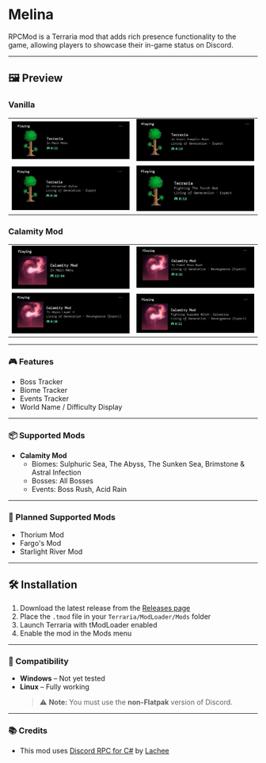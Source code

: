 # Melina

RPCMod is a Terraria mod that adds rich presence functionality to the game, allowing players to showcase their in-game status on Discord.

---

## 🖼️ Preview

<h3>Vanilla</h3>

<table>
  <tr>
    <td><img src="images/vanilla-main.jpg" alt="Vanilla Main Menu" width="400"/></td>
    <td><img src="images/vanilla-event.jpg" alt="Vanilla Event" width="400"/></td>
  </tr>
  <tr>
    <td><img src="images/vanilla-ingame.jpg" alt="Vanilla In-Game" width="400"/></td>
    <td><img src="images/vanilla-boss.jpg" alt="Vanilla Boss" width="400"/></td>
  </tr>
</table>

<h3>Calamity Mod </h3>

<table>
  <tr>
    <td><img src="images/calamity-main.jpg" alt="Calamity Main Menu" width="400"/></td>
    <td><img src="images/calamity-event.jpg" alt="Calamity Event" width="400"/></td>
  </tr>
  <tr>
    <td><img src="images/calamity-biome.jpg" alt="Calamity Biome" width="400"/></td>
    <td><img src="images/calamity-boss.jpg" alt="Calamity Boss" width="400"/></td>
  </tr>
</table>

---

### 🎮 Features
- Boss Tracker  
- Biome Tracker  
- Events Tracker  
- World Name / Difficulty Display  

---

### 📦 Supported Mods
- **Calamity Mod**
  + Biomes: Sulphuric Sea, The Abyss, The Sunken Sea, Brimstone & Astral Infection  
  + Bosses: All Bosses  
  + Events: Boss Rush, Acid Rain  

---

### 🔮 Planned Supported Mods
- Thorium Mod  
- Fargo's Mod  
- Starlight River Mod  

---

## 🛠 Installation

1. Download the latest release from the [Releases page](https://github.com/0xsh1n/Melina/releases)  
2. Place the `.tmod` file in your `Terraria/ModLoader/Mods` folder  
3. Launch Terraria with tModLoader enabled  
4. Enable the mod in the Mods menu  

---

### 🧪 Compatibility
- **Windows** – Not yet tested  
- **Linux** – Fully working  
  > ⚠️ **Note:** You must use the **non-Flatpak** version of Discord.

---

### 📚 Credits

- This mod uses [Discord RPC for C#](https://github.com/Lachee/discord-rpc-csharp) by [Lachee](https://github.com/Lachee)  
